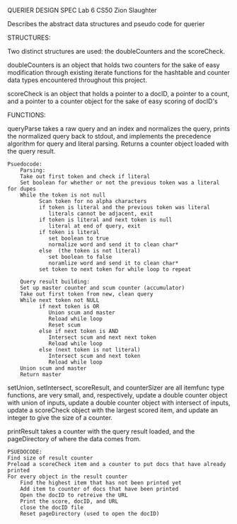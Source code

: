 QUERIER DESIGN SPEC
Lab 6 CS50
Zion Slaughter

Describes the abstract data structures and pseudo code for querier

STRUCTURES:

Two distinct structures are used: the doubleCounters and the scoreCheck.

doubleCounters is an object that holds two counters for the sake of easy
modification through existing iterate functions for the hashtable and counter data
types encountered throughout this project.

scoreCheck is an object that holds a pointer to a docID, a pointer to a count,
and a pointer to a counter object for the sake of easy scoring of docID's


FUNCTIONS:

queryParse takes a raw query and an index and normalizes the query,
prints the normalized query back to stdout, and implements the precedence
algorithm for query and literal parsing. Returns a counter object loaded with
the query result.

    Psuedocode:
        Parsing:
        Take out first token and check if literal
        Set boolean for whether or not the previous token was a literal for dupes
        While the token is not null
              Scan token for no alpha characters
              if token is literal and the previous token was literal
                 literals cannot be adjacent, exit
              if token is literal and next token is null
                 literal at end of query, exit
              if token is literal
                 set boolean to true
                 normalize word and send it to clean char*
              else  (the token is not literal)
                 set boolean to false
                 noramlize word and send it to clean char*
              set token to next token for while loop to repeat

        Query result building:
        Set up master counter and scum counter (accumulator)
        Take out first token from new, clean query
        While next token not NULL
              if next token is OR
                 Union scum and master
                 Reload while loop
                 Reset scum
              else if next token is AND
                 Intersect scum and next next token
                 Reload while loop
              else (next token is not literal)
                 Intersect scum and next token
                 Reload while loop
        Union scum and master
        Return master



setUnion, setIntersect, scoreResult, and counterSizer are all itemfunc type functions,
are very small, and, respectively, update a double counter object with union of inputs,
update a double counter object with intersect of inputs, update a scoreCheck object
with the largest scored item, and update an integer to give the size of a counter.


printResult takes a counter with the query result loaded, and the pageDirectory of where
the data comes from.

    PSUEDOCODE:
    Find size of result counter
    Preload a scoreCheck item and a counter to put docs that have already printed
    For every object in the result counter
        Find the highest item that has not been printed yet
        Add item to counter of docs that have been printed
        Open the docID to retreive the URL
        Print the score, docID, and URL
        close the docID file
        Reset pageDirectory (used to open the docID)
